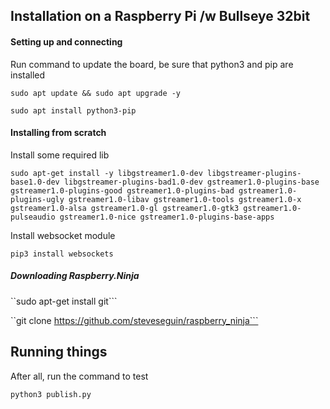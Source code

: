 ## Installation on a Raspberry Pi /w Bullseye 32bit

#### Setting up and connecting

Run command to update the board, be sure that python3 and pip are installed

``sudo apt update && sudo apt upgrade -y``

``sudo apt install python3-pip``

#### Installing from scratch

Install some required lib


``sudo apt-get install -y libgstreamer1.0-dev libgstreamer-plugins-base1.0-dev libgstreamer-plugins-bad1.0-dev gstreamer1.0-plugins-base gstreamer1.0-plugins-good gstreamer1.0-plugins-bad gstreamer1.0-plugins-ugly gstreamer1.0-libav gstreamer1.0-tools gstreamer1.0-x gstreamer1.0-alsa gstreamer1.0-gl gstreamer1.0-gtk3 gstreamer1.0-pulseaudio gstreamer1.0-nice gstreamer1.0-plugins-base-apps``

Install websocket module

``pip3 install websockets``

##### Downloading Raspberry.Ninja

``sudo apt-get install git```

``git clone https://github.com/steveseguin/raspberry_ninja```

## Running things

After all, run the command to test

``python3 publish.py``
